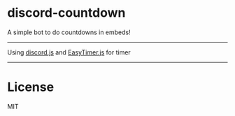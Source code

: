 # discord-countdown
A simple bot to do countdowns in embeds!

------------------------------------

Using [discord.js](https://discord.js.org) and [EasyTimer.js](https://albert-gonzalez.github.io/easytimer.js/) for timer

----------------------------------------
# License
MIT
